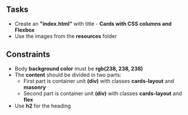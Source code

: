 ## Tasks
 * Create an **"index.html"** with title - **Cards with CSS columns and Flexbox**
 * Use the images from the **resources** folder
 
## Constraints
 * Body **background color** must be **rgb(238, 238, 238)**
 * The **content** should be divided in two parts:
	* First part is container unit **(div)** with classes **cards-layout** and **masonry**
	* Second part is container unit **(div)** with classes **cards-layout** and **flex**
 * Use **h2** for the heading
